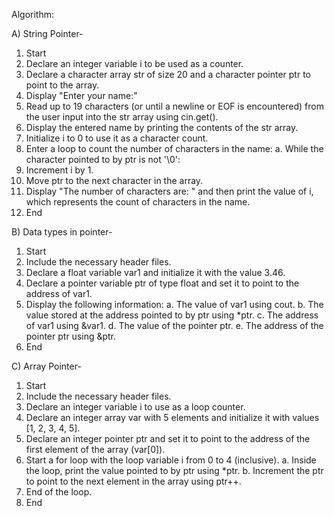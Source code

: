 Algorithm: 

A) String Pointer-

1. Start
2. Declare an integer variable i to be used as a counter.
3. Declare a character array str of size 20 and a character pointer ptr to point to the array.
4. Display "Enter your name:"
5. Read up to 19 characters (or until a newline or EOF is encountered) from the user input into the str array using cin.get().
6. Display the entered name by printing the contents of the str array.
7. Initialize i to 0 to use it as a character count.
8. Enter a loop to count the number of characters in the name:
a. While the character pointed to by ptr is not '\0':
9. Increment i by 1.
10. Move ptr to the next character in the array.
11. Display "The number of characters are: " and then print the value of i, which represents the count of characters in the name.
12. End

B) Data types in pointer-

1. Start
2. Include the necessary header files.
3. Declare a float variable var1 and initialize it with the value 3.46.
4. Declare a pointer variable ptr of type float and set it to point to the address of var1.
5. Display the following information:
a. The value of var1 using cout.
b. The value stored at the address pointed to by ptr using *ptr.
c. The address of var1 using &var1.
d. The value of the pointer ptr.
e. The address of the pointer ptr using &ptr.
6. End

C) Array Pointer-

1. Start
2. Include the necessary header files.
3. Declare an integer variable i to use as a loop counter.
4. Declare an integer array var with 5 elements and initialize it with values [1, 2, 3, 4, 5].
5. Declare an integer pointer ptr and set it to point to the address of the first element of the array (var[0]).
6. Start a for loop with the loop variable i from 0 to 4 (inclusive).
a. Inside the loop, print the value pointed to by ptr using *ptr.
b. Increment the ptr to point to the next element in the array using ptr++.
7. End of the loop.
8. End
